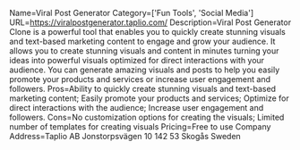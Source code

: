 Name=Viral Post Generator
Category=['Fun Tools', 'Social Media']
URL=https://viralpostgenerator.taplio.com/
Description=Viral Post Generator Clone is a powerful tool that enables you to quickly create stunning visuals and text-based marketing content to engage and grow your audience. It allows you to create stunning visuals and content in minutes turning your ideas into powerful visuals optimized for direct interactions with your audience. You can generate amazing visuals and posts to help you easily promote your products and services or increase user engagement and followers.
Pros=Ability to quickly create stunning visuals and text-based marketing content; Easily promote your products and services; Optimize for direct interactions with the audience; Increase user engagement and followers.
Cons=No customization options for creating the visuals; Limited number of templates for creating visuals
Pricing=Free to use
Company Address=Taplio AB Jonstorpsvägen 10 142 53 Skogås Sweden
